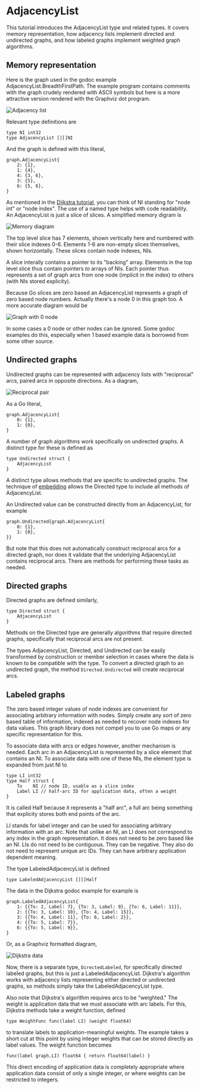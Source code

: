 # AdjacencyList

This tutorial introduces the AdjacencyList type and related types.  It covers
memory representation, how adjacency lists implement directed and undirected
graphs, and how labeled graphs implement weighted graph algorithms.

## Memory representation

Here is the graph used in the godoc example AdjacencyList.BreadthFirstPath.
The example program contains comments with the graph crudely rendered with
ASCII symbols but here is a more attractive version rendered with the
Graphviz dot program.

![Adjacency list](https://rawgit.com/soniakeys/graph/master/tutorials/al.svg)

Relevant type definitions are
```
type NI int32
type AdjacencyList [][]NI
```
And the graph is defined with this literal,
```
graph.AdjacencyList{
    2: {1},
    1: {4},
    4: {3, 6},
    3: {5},
    6: {5, 6},
}
```
As mentioned in the [Dijkstra tutorial](dijkstra.md), you can think of NI
standing for "node int" or "node index".  The use of a named type helps with
code readability.  An AdjacencyList is just a slice of slices.  A simplified
memory digram is

![Memory diagram](almem.svg)

The top level slice has 7 elements, shown vertically here and numbered with
their slice indexes 0-6.  Elements 1-6 are non-empty slices themselves, shown
horizontally.  These slices contain node indexes, NIs.

A slice interally contains a pointer to its "backing" array.
Elements in the top level slice thus contain pointers *to* arrays of NIs.
Each pointer thus represents a set of graph arcs from one node (implicit in
the index) *to* others (with NIs stored explicity).

Because Go slices are zero based an AdjacencyList represents a graph of zero
based node numbers.  Actually there's a node 0 in this graph too.  A more
accurate diagram would be

![Graph with 0 node](al0.svg)

In some cases a 0 node or other nodes can be ignored.  Some godoc examples do
this, especially when 1 based example data is borrowed from some other source.

## Undirected graphs

Undirected graphs can be represented with adjacency lists with "reciprocal"
arcs, paired arcs in opposite directions.  As a diagram,

![Reciprocal pair](alpair.svg)

As a Go literal,

```
graph.AdjacencyList{
    0: {1},
    1: {0},
}
```
A number of graph algorithms work specifically on undirected graphs.
A distinct type for these is defined as
```
type Undirected struct {
    AdjacencyList
}
```
A distinct type allows methods that are specific to undirected graphs.
The technique of [embedding](https://golang.org/ref/spec#Struct_types)
allows the Directed type to include all methods of AdjacencyList.

An Undirected value can be constructed directly from an AdjacencyList,
for example
```
graph.Undirected{graph.AdjacencyList{
    0: {1},
    1: {0},
}}
```
But note that this does not automatically construct reciprocal arcs for
a directed graph, nor does it validate that the underlying AdjacencyList
contains reciprocal arcs.  There are methods for performing these tasks
as needed.

## Directed graphs

Directed graphs are defined similarly,

```
type Directed struct {
    AdjacencyList
}
```
Methods on the Directed type are generally algorithms that require directed
graphs, specifically that reciprocal arcs are not present.

The types AdjacencyList, Directed, and Undirected can be easily transformed
by construction or member selection in cases where the data is known to be
compatible with the type.  To convert a directed graph to an undirected graph,
the method `Directed.Undirected` will create reciprocal arcs.

## Labeled graphs

The zero based integer values of node indexes are convenient for associating
arbitrary information with nodes.  Simply create any sort of zero based table
of information, indexed as needed to recover node indexes for data values.
This graph library does not compel you to use Go maps or any specific
representation for this.

To associate data with arcs or edges however, another mechanism is needed.
Each arc in an AdjacencyList is represented by a slice element that contains
an NI.  To associate data with one of these NIs, the element type is expanded
from just NI to
```
type LI int32
type Half struct {
    To    NI // node ID, usable as a slice index
    Label LI // half-arc ID for application data, often a weight
}
```
It is called Half because it represents a "half arc", a full arc being
something that explicity stores both end points of the arc.

LI stands for label integer and can be used for associating arbitrary
information with an arc.  Note that unlike an NI, an LI does not correspond
to any index in the graph representation.  It does not need to be zero based
like an NI.  LIs do not need to be contiguous.  They can be negative.  They
also do not need to represent unique arc IDs.  They can have arbitrary
application dependent meaning.

The type LabeledAdjacencyList is defined
```
type LabeledAdjacencyList [][]Half
```
The data in the Dijkstra godoc example for example is
```
graph.LabeledAdjacencyList{
    1: {{To: 2, Label: 7}, {To: 3, Label: 9}, {To: 6, Label: 11}},
    2: {{To: 3, Label: 10}, {To: 4, Label: 15}},
    3: {{To: 4, Label: 11}, {To: 6, Label: 2}},
    4: {{To: 5, Label: 7}},
    6: {{To: 5, Label: 9}},
}
```
Or, as a Graphviz formatted diagram,

![Dijkstra data](ald.svg)

Now, there is a separate type, `DirectedLabeled`, for specifically directed
labeled graphs, but this is just a LabeledAdjacencyList.  Dijkstra's algorithm
works with adjacency lists representing either directed or undirected graphs,
so methods simply take the LabeledAdjacencyList type.

Also note that Dijkstra's algorithm requires arcs to be "weighted."  The weight
is application data that we must associate with arc labels.  For this, Dijkstra
methods take a weight function, defined
```
type WeightFunc func(label LI) (weight float64)
```
to translate labels to application-meaningful weights.  The example takes a
short cut at this point by using integer weights that can be stored directly
as label values.  The weight function becomes
```
func(label graph.LI) float64 { return float64(label) }
```
This direct encoding of application data is completely appropriate where
application data consist of only a single integer, or where weights can be
restricted to integers.
